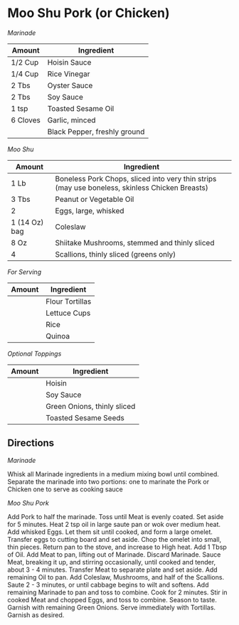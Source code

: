 # Moo Shu Pork (or Chicken)

*Marinade*

|Amount | Ingredient|
|----|----|
1/2 Cup | Hoisin Sauce
1/4 Cup | Rice Vinegar
2 Tbs | Oyster Sauce
2 Tbs | Soy Sauce
1 tsp | Toasted Sesame Oil
6 Cloves | Garlic, minced
|| Black Pepper, freshly ground

*Moo Shu*

|Amount | Ingredient|
|----|----|
1 Lb | Boneless Pork Chops, sliced into very thin strips (may use boneless, skinless Chicken Breasts)
3 Tbs | Peanut or Vegetable Oil
2 | Eggs, large, whisked
1 (14 Oz) bag | Coleslaw
8 Oz | Shiitake Mushrooms, stemmed and thinly sliced
4 | Scallions, thinly sliced (greens only)

*For Serving*

|Amount | Ingredient|
|----|----|
|| Flour Tortillas
|| Lettuce Cups
|| Rice
|| Quinoa

*Optional Toppings*

|Amount | Ingredient|
|----|----|
|| Hoisin
|| Soy Sauce
|| Green Onions, thinly sliced
|| Toasted Sesame Seeds

## Directions

*Marinade*

Whisk all Marinade ingredients in a medium mixing bowl until combined.
Separate the marinade into two portions:
   one to marinate the Pork or Chicken
   one to serve as cooking sauce

*Moo Shu Pork*

Add Pork to half the marinade.
Toss until Meat is evenly coated. 
Set aside for 5 minutes.
Heat 2 tsp oil in large saute pan or wok over medium heat.
Add whisked Eggs.
Let them sit until cooked, and form a large omelet.
Transfer eggs to cutting board and set aside.
Chop the omelet into small, thin pieces.
Return pan to the stove, and increase to High heat.
Add 1 Tbsp of Oil.
Add Meat to pan, lifting out of Marinade.
Discard Marinade.
Sauce Meat, breaking it up, and stirring occasionally, until cooked and tender, about 3 - 4 minutes.
Transfer Meat to separate plate and set aside.
Add remaining Oil to pan.
Add Coleslaw, Mushrooms, and half of the Scallions.
Saute 2 - 3 minutes, or until cabbage begins to wilt and softens.
Add remaining Marinade to pan and toss to combine.
Cook for 2 minutes.
Stir in cooked Meat and chopped Eggs, and toss to combine.
Season to taste.
Garnish with remaining Green Onions.
Serve immediately with Tortillas.
Garnish as desired.

